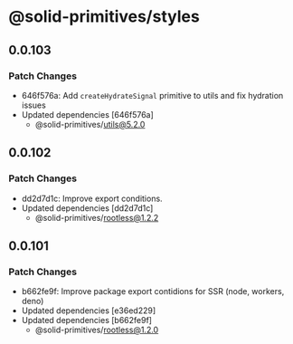 # @solid-primitives/styles

## 0.0.103

### Patch Changes

- 646f576a: Add `createHydrateSignal` primitive to utils and fix hydration issues
- Updated dependencies [646f576a]
  - @solid-primitives/utils@5.2.0

## 0.0.102

### Patch Changes

- dd2d7d1c: Improve export conditions.
- Updated dependencies [dd2d7d1c]
  - @solid-primitives/rootless@1.2.2

## 0.0.101

### Patch Changes

- b662fe9f: Improve package export contidions for SSR (node, workers, deno)
- Updated dependencies [e36ed229]
- Updated dependencies [b662fe9f]
  - @solid-primitives/rootless@1.2.0
